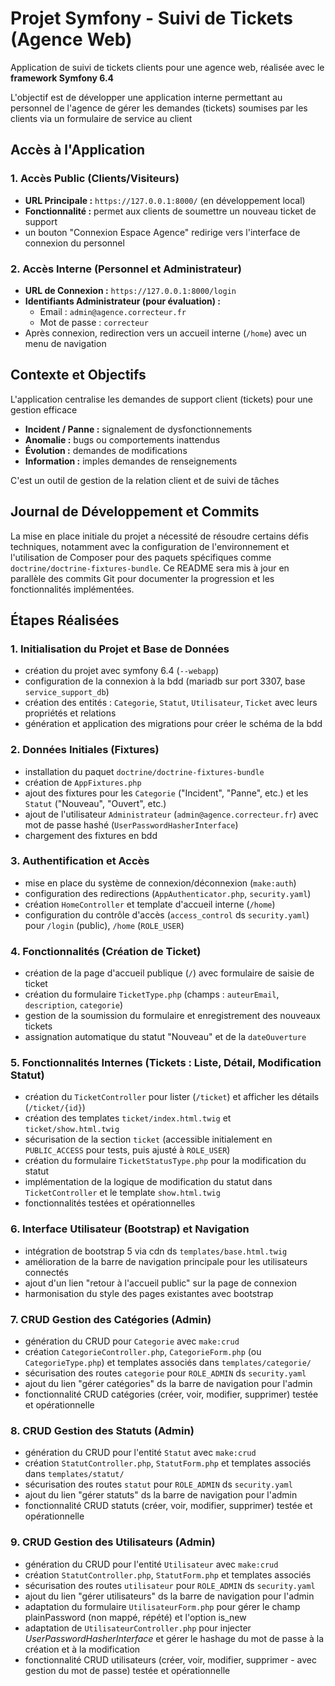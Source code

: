 # Projet Symfony - Suivi de Tickets (Agence Web)

Application de suivi de tickets clients pour une agence web, réalisée avec le **framework Symfony 6.4**

L'objectif est de développer une application interne permettant au personnel de l'agence de gérer les demandes (tickets) soumises par les clients via un formulaire de service au client

## Accès à l'Application

### 1. Accès Public (Clients/Visiteurs)
* **URL Principale :** `https://127.0.0.1:8000/` (en développement local)
* **Fonctionnalité :** permet aux clients de soumettre un nouveau ticket de support
* un bouton "Connexion Espace Agence" redirige vers l'interface de connexion du personnel

### 2. Accès Interne (Personnel et Administrateur)
* **URL de Connexion :** `https://127.0.0.1:8000/login`
* **Identifiants Administrateur (pour évaluation) :**
    * Email : `admin@agence.correcteur.fr`
    * Mot de passe : `correcteur`
* Après connexion, redirection vers un accueil interne (`/home`) avec un menu de navigation

## Contexte et Objectifs

L'application centralise les demandes de support client (tickets) pour une gestion efficace

* **Incident / Panne :** signalement de dysfonctionnements
* **Anomalie :** bugs ou comportements inattendus
* **Évolution :** demandes de modifications 
* **Information :** imples demandes de renseignements

C'est un outil de gestion de la relation client et de suivi de tâches

## Journal de Développement et Commits

La mise en place initiale du projet a nécessité de résoudre certains défis techniques, notamment avec la configuration de l'environnement et l'utilisation de Composer pour des paquets spécifiques comme `doctrine/doctrine-fixtures-bundle`.
Ce README sera mis à jour en parallèle des commits Git pour documenter la progression et les fonctionnalités implémentées.

## Étapes Réalisées 

### 1. Initialisation du Projet et Base de Données
* création du projet avec symfony 6.4 (`--webapp`)
* configuration de la connexion à la bdd (mariadb sur port 3307, base `service_support_db`)
* création des entités : `Categorie`, `Statut`, `Utilisateur`, `Ticket` avec leurs propriétés et relations
* génération et application des migrations pour créer le schéma de la bdd

### 2. Données Initiales (Fixtures)
* installation du paquet `doctrine/doctrine-fixtures-bundle`
* création de `AppFixtures.php`
* ajout des fixtures pour les `Categorie` ("Incident", "Panne", etc.) et les `Statut` ("Nouveau", "Ouvert", etc.)
* ajout de l'utilisateur `Administrateur` (`admin@agence.correcteur.fr`) avec mot de passe hashé (`UserPasswordHasherInterface`)
* chargement des fixtures en bdd

### 3. Authentification et Accès
* mise en place du système de connexion/déconnexion (`make:auth`)
* configuration des redirections (`AppAuthenticator.php`, `security.yaml`)
* création `HomeController` et template d'accueil interne (`/home`)
* configuration du contrôle d'accès (`access_control` ds `security.yaml`) pour `/login` (public), `/home` (`ROLE_USER`)

### 4. Fonctionnalités (Création de Ticket)
* création de la page d'accueil publique (`/`) avec formulaire de saisie de ticket
* création du formulaire `TicketType.php` (champs : `auteurEmail`, `description`, `categorie`)
* gestion de la soumission du formulaire et enregistrement des nouveaux tickets
* assignation automatique du statut "Nouveau" et de la `dateOuverture`

### 5. Fonctionnalités Internes (Tickets : Liste, Détail, Modification Statut)
* création du `TicketController` pour lister (`/ticket`) et afficher les détails (`/ticket/{id}`)
* création des templates `ticket/index.html.twig` et `ticket/show.html.twig`
* sécurisation de la section `ticket` (accessible initialement en `PUBLIC_ACCESS` pour tests, puis ajusté à `ROLE_USER`)
* création du formulaire `TicketStatusType.php` pour la modification du statut
* implémentation de la logique de modification du statut dans `TicketController` et le template `show.html.twig`
* fonctionnalités testées et opérationnelles

### 6. Interface Utilisateur (Bootstrap) et Navigation
* intégration de bootstrap 5 via cdn ds `templates/base.html.twig`
* amélioration de la barre de navigation principale pour les utilisateurs connectés
* ajout d'un lien "retour à l'accueil public" sur la page de connexion
* harmonisation du style des pages existantes avec bootstrap

### 7. CRUD Gestion des Catégories (Admin)
* génération du CRUD pour `Categorie` avec `make:crud`
* création `CategorieController.php`, `CategorieForm.php` (ou `CategorieType.php`) et templates associés dans `templates/categorie/`
* sécurisation des routes `categorie` pour `ROLE_ADMIN` ds `security.yaml`
* ajout du lien "gérer catégories" ds la barre de navigation pour l'admin
* fonctionnalité CRUD catégories (créer, voir, modifier, supprimer) testée et opérationnelle

### 8. CRUD Gestion des Statuts (Admin) 
* génération du CRUD pour l'entité `Statut` avec `make:crud`
* création `StatutController.php`, `StatutForm.php` et templates associés dans `templates/statut/`
* sécurisation des routes `statut` pour `ROLE_ADMIN` ds `security.yaml`
* ajout du lien "gérer statuts" ds la barre de navigation pour l'admin
* fonctionnalité CRUD statuts (créer, voir, modifier, supprimer) testée et opérationnelle

### 9. CRUD Gestion des Utilisateurs (Admin)
* génération du CRUD pour l'entité `Utilisateur` avec `make:crud`
* création `StatutController.php`, `StatutForm.php` et templates associés
* sécurisation des routes `utilisateur` pour `ROLE_ADMIN` ds `security.yaml`
* ajout du lien "gérer utilisateurs" ds la barre de navigation pour l'admin
* adaptation du formulaire `UtilisateurForm.php` pour gérer le champ plainPassword (non mappé, répété) et l'option is_new
* adaptation de `UtilisateurController.php` pour injecter *UserPasswordHasherInterface* et gérer le hashage du mot de passe à la création et à la modification
* fonctionnalité CRUD utilisateurs (créer, voir, modifier, supprimer - avec gestion du mot de passe) testée et opérationnelle